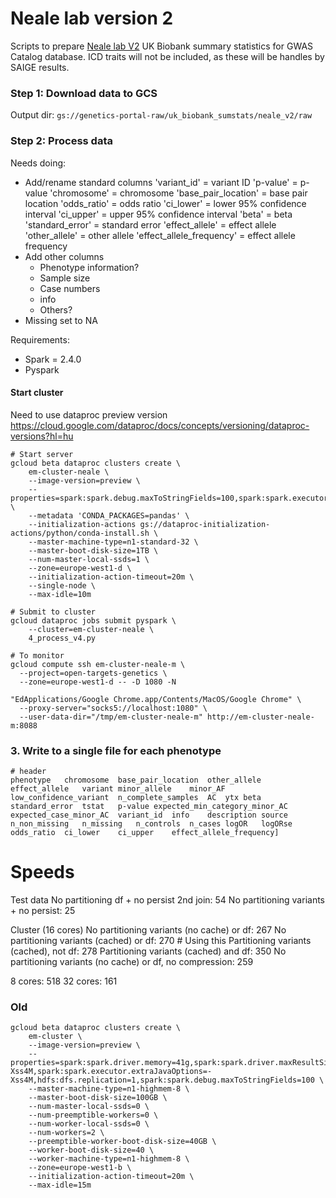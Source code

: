 Neale lab version 2
===================

Scripts to prepare [Neale lab V2](http://www.nealelab.is/uk-biobank)  UK Biobank summary statistics for GWAS Catalog database. ICD traits will not be included, as these will be handles by SAIGE results.

### Step 1: Download data to GCS

Output dir: `gs://genetics-portal-raw/uk_biobank_sumstats/neale_v2/raw`

### Step 2: Process data

Needs doing:
- Add/rename standard columns
  'variant_id' = variant ID
  'p-value' = p-value
  'chromosome' = chromosome
  'base_pair_location' = base pair location
  'odds_ratio' = odds ratio
  'ci_lower' = lower 95% confidence interval
  'ci_upper' = upper 95% confidence interval
  'beta' = beta
  'standard_error' = standard error
  'effect_allele' = effect allele
  'other_allele' = other allele
  'effect_allele_frequency' = effect allele frequency
- Add other columns
  - Phenotype information?
  - Sample size
  - Case numbers
  - info
  - Others?
- Missing set to NA

Requirements:
  - Spark = 2.4.0
  - Pyspark


#### Start cluster

Need to use dataproc preview version https://cloud.google.com/dataproc/docs/concepts/versioning/dataproc-versions?hl=hu

```
# Start server
gcloud beta dataproc clusters create \
    em-cluster-neale \
    --image-version=preview \
    --properties=spark:spark.debug.maxToStringFields=100,spark:spark.executor.cores=31,spark:spark.executor.instances=1 \
    --metadata 'CONDA_PACKAGES=pandas' \
    --initialization-actions gs://dataproc-initialization-actions/python/conda-install.sh \
    --master-machine-type=n1-standard-32 \
    --master-boot-disk-size=1TB \
    --num-master-local-ssds=1 \
    --zone=europe-west1-d \
    --initialization-action-timeout=20m \
    --single-node \
    --max-idle=10m

# Submit to cluster
gcloud dataproc jobs submit pyspark \
    --cluster=em-cluster-neale \
    4_process_v4.py

# To monitor
gcloud compute ssh em-cluster-neale-m \
  --project=open-targets-genetics \
  --zone=europe-west1-d -- -D 1080 -N

"EdApplications/Google Chrome.app/Contents/MacOS/Google Chrome" \
  --proxy-server="socks5://localhost:1080" \
  --user-data-dir="/tmp/em-cluster-neale-m" http://em-cluster-neale-m:8088

```

### 3. Write to a single file for each phenotype

```
# header
phenotype	chromosome	base_pair_location	other_allele	effect_allele	variant	minor_allele	minor_AF	low_confidence_variant	n_complete_samples	AC	ytx	beta	standard_error	tstat	p-value	expected_min_category_minor_AC	expected_case_minor_AC	variant_id	info	description	source	n_non_missing	n_missing	n_controls	n_cases	logOR	logORse	odds_ratio	ci_lower	ci_upper	effect_allele_frequency]
```

# Speeds

Test data
No partitioning df + no persist 2nd join: 54
No partitioning variants + no persist: 25

Cluster (16 cores)
No partitioning variants (no cache) or df: 267
No partitioning variants (cached) or df: 270 # Using this
Partitioning variants (cached), not df: 278
Partitioning variants (cached) and df: 350
No partitioning variants (no cache) or df, no compression: 259

8 cores: 518
32 cores: 161

### Old

```
gcloud beta dataproc clusters create \
    em-cluster \
    --image-version=preview \
    --properties=spark:spark.driver.memory=41g,spark:spark.driver.maxResultSize=0,spark:spark.task.maxFailures=20,spark:spark.kryoserializer.buffer.max=1g,spark:spark.driver.extraJavaOptions=-Xss4M,spark:spark.executor.extraJavaOptions=-Xss4M,hdfs:dfs.replication=1,spark:spark.debug.maxToStringFields=100 \
    --master-machine-type=n1-highmem-8 \
    --master-boot-disk-size=100GB \
    --num-master-local-ssds=0 \
    --num-preemptible-workers=0 \
    --num-worker-local-ssds=0 \
    --num-workers=2 \
    --preemptible-worker-boot-disk-size=40GB \
    --worker-boot-disk-size=40 \
    --worker-machine-type=n1-highmem-8 \
    --zone=europe-west1-b \
    --initialization-action-timeout=20m \
    --max-idle=15m
```
